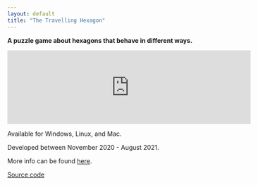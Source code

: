 ```yaml
---
layout: default
title: "The Travelling Hexagon"
---
```

**A puzzle game about hexagons that behave in different ways.** 

<iframe src="https://itch.io/embed/1047807" width="552" height="167" frameborder="0"><a href="https://redguminteractive.itch.io/the-travelling-hexagon">The Travelling Hexagon by TheloniousBee</a></iframe>

Available for Windows, Linux, and Mac.

Developed between November 2020 - August 2021.

More info can be found <a href="{{ site.url }}/blog/travellinghexagon/">here</a>. 

[Source code](https://github.com/TheloniousBee/HexGame)